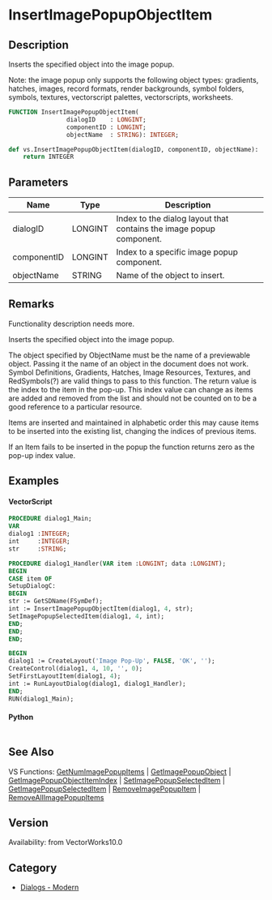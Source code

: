 # InsertImagePopupObjectItem

## Description
Inserts the specified object into the image popup.

Note: the image popup only supports the following object types: gradients, hatches, images, record formats, render backgrounds, symbol folders, symbols, textures, vectorscript palettes, vectorscripts, worksheets.

```pascal
FUNCTION InsertImagePopupObjectItem(
				dialogID    : LONGINT;
				componentID : LONGINT;
				objectName  : STRING): INTEGER;
```

```python
def vs.InsertImagePopupObjectItem(dialogID, componentID, objectName):
    return INTEGER
```

## Parameters
|Name|Type|Description|
|---|---|---|
|dialogID|LONGINT|Index to the dialog layout that contains the image popup component.|
|componentID|LONGINT|Index to a specific image popup component.|
|objectName|STRING|Name of the object to insert.|

## Remarks
Functionality description needs more.

Inserts the specified object into the image popup.

The object specified by ObjectName must be the name of a previewable object.  Passing it the name of an object in the document does not work.  Symbol Definitions, Gradients, Hatches, Image Resources, Textures, and RedSymbols(?) are valid things to pass to this function.  The return value is the index to the item in the pop-up.  This index value can change as items are added and removed from the list and should not be counted on to be a good reference to a particular resource.

Items are inserted and maintained in alphabetic order this may cause items to be inserted into the existing list, changing the indices of previous items.

If an Item fails to be inserted in the popup the function returns zero as the pop-up index value.

## Examples
#### VectorScript ####
```pascal
PROCEDURE dialog1_Main;
VAR
dialog1 :INTEGER;
int     :INTEGER;
str     :STRING;

PROCEDURE dialog1_Handler(VAR item :LONGINT; data :LONGINT);
BEGIN
CASE item OF
SetupDialogC:
BEGIN
str := GetSDName(FSymDef);
int := InsertImagePopupObjectItem(dialog1, 4, str);
SetImagePopupSelectedItem(dialog1, 4, int);
END;
END;
END;

BEGIN
dialog1 := CreateLayout('Image Pop-Up', FALSE, 'OK', '');
CreateControl(dialog1, 4, 10, '', 0);
SetFirstLayoutItem(dialog1, 4);
int := RunLayoutDialog(dialog1, dialog1_Handler);
END;
RUN(dialog1_Main);
```
#### Python ####
```python

```

## See Also
VS Functions:
[GetNumImagePopupItems](GetNumImagePopupItems.md) 
| [GetImagePopupObject](GetImagePopupObject.md) 
| [GetImagePopupObjectItemIndex](GetImagePopupObjectItemIndex.md) 
| [SetImagePopupSelectedItem](SetImagePopupSelectedItem.md) 
| [GetImagePopupSelectedItem](GetImagePopupSelectedItem.md) 
| [RemoveImagePopupItem](RemoveImagePopupItem.md) 
| [RemoveAllImagePopupItems](RemoveAllImagePopupItems.md)

## Version
Availability: from VectorWorks10.0

## Category
* [Dialogs - Modern](../Categories/Dialogs%20-%20Modern.md)

